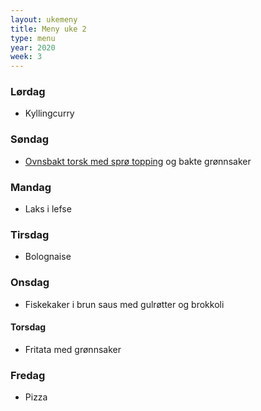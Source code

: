 ```yaml
---
layout: ukemeny
title: Meny uke 2
type: menu
year: 2020
week: 3
---
```


### Lørdag

- Kyllingcurry

### Søndag

- [Ovnsbakt torsk med sprø topping](https://www.godt.no/#!/oppskrift/8246/ovnsbakt-torsk-med-sproe-topping-kapers-og-sitronsmoer) og bakte grønnsaker

### Mandag

- Laks i lefse

### Tirsdag

- Bolognaise

### Onsdag

- Fiskekaker i brun saus med gulrøtter og brokkoli

#### Torsdag

- Fritata med grønnsaker

### Fredag

- Pizza